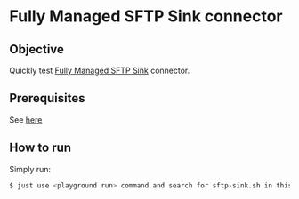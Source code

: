# Fully Managed SFTP Sink connector



## Objective

Quickly test [Fully Managed SFTP Sink](https://docs.confluent.io/cloud/current/connectors/cc-sftp-sink.html#cc-sftp-sink) connector.

## Prerequisites

See [here](https://kafka-docker-playground.io/#/how-to-use?id=%f0%9f%8c%a4%ef%b8%8f-confluent-cloud-examples)

## How to run

Simply run:

```bash
$ just use <playground run> command and search for sftp-sink.sh in this folder
```

